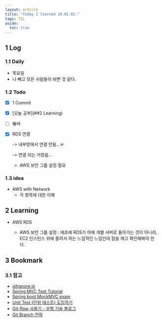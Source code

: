 ```yaml
---
layout: article
title: "Today I learned 20.01.02."
tags: TIL
aside:
  toc: true
---
```


## 1 Log

### 1.1 Daily

- 목요일
- 나 빼고 모든 사람들이 바쁜 것 같다.

### 1.2 Todo

- [x] 1 Commit

- [x] [오늘 공부](##2 Learning)

- [ ] ~~일기~~

- [x] RDS 연결

  -> 내부망에서 연결 안됨...ㅠ

  -> 연결 되는 거였음...

  - AWS 보안 그룹 설정 필요


### 1.3 idea

- AWS with Network
  - 각 항목에 대한 이해



## 2 Learning

- AWS RDS

  - AWS 보안 그룹 설정 : 애초에 RDS가 아예 개별 서버로 돌아가는 것이 아니라, EC2 인스턴스 위에 올려서 하는 느낌적인 느낌인데 잠을 깨고 확인해봐야 한다.
  
  
  
  

## 3 Bookmark
### 3.1 참고

- [gitignore.io](https://www.gitignore.io/)
- [Spring MVC Test Tutorial](https://www.petrikainulainen.net/spring-mvc-test-tutorial/)
- [Spring boot MockMVC exam](https://howtodoinjava.com/spring-boot2/testing/spring-boot-mockmvc-example/)
- [Unit Test (단위 테스트) 도입하기](https://www.popit.kr/unit-test-단위-테스트-도입하기-1편/)
- [Git-flow 사용기 - 우형 기술 블로그](http://woowabros.github.io/experience/2017/10/30/baemin-mobile-git-branch-strategy.html)
- [Git Branch 전략](https://mobicon.tistory.com/49)
